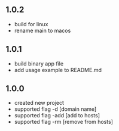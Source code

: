 ## 1.0.2
- build for linux
- rename main to macos

## 1.0.1
- build binary app file
- add usage example to README.md

## 1.0.0
- created new project
- supported flag -d [domain name]
- supported flag -add [add to hosts]
- supported flag -rm [remove from hosts]